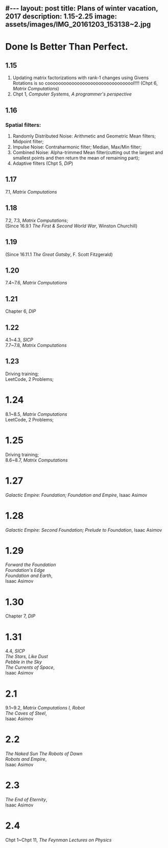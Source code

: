 
#---
layout: post
title: Plans of winter vacation, 2017
description: 1.15-2.25
image: assets/images/IMG_20161203_153138~2.jpg
---
# Done Is Better Than Perfect.

## 1.15  
1. Updating matrix factorizations with rank-1 changes using Givens Rotations is so cooooooooooooooooooooooooooooooool!!!! (Chpt 6, *Matrix Computations*)  
2. Chpt 1, *Computer Systems, A programmer's perspective*

## 1.16  
### Spatial filters:  
1. Randomly Distributed Noise: Arithmetic and Geometric Mean filters; Midpoint filter;  
2. Impulse Noise: Contraharmonic filter; Median, Max/Min filter;   
3. Combined Noise: Alpha-trimmed Mean filter(cutting out the largest and smallest points and then return the mean of remaining part);  
4. Adaptive filters (Chpt 5, *DIP*)  

## 1.17  
7.1, *Matrix Computations*  

## 1.18  
7.2, 7.3, *Matrix Computations*;  
(Since 16.9.1 *The First & Second World War*, Winston Churchill)  

## 1.19  
(Since 16.11.1 *The Great Gatsby*, F. Scott Fitzgerald)  

## 1.20  
7.4~7.6, *Matrix Computations*  

## 1.21  
Chapter 6, *DIP*  

## 1.22  
4.1~4.3, *SICP*  
7.7~7.8, *Matrix Computations*  

## 1.23  
Driving training;  
LeetCode, 2 Problems;  

# 1.24
8.1~8.5, *Matrix Computations*  
LeetCode, 2 Problems;

# 1.25
Driving training;  
8.6~8.7, *Matrix Computations*  

# 1.27
*Galactic Empire: Foundation; Foundation and Empire*, Isaac Asimov

# 1.28
*Galactic Empire: Second Foundation; Prelude to Foundation*, Isaac Asimov

# 1.29
*Forward the Foundation*   
*Foundation's Edge*   
*Foundation and Earth*,  
Isaac Asimov

# 1.30
Chapter 7, *DIP*

# 1.31
4.4, *SICP*  
*The Stars, Like Dust*  
*Pebble in the Sky*  
*The Currents of Space*,  
Isaac Asimov

# 2.1
9.1~9.2, *Matrix Computations*
*I, Robot*  
*The Caves of Steel*,  
Isaac Asimov

# 2.2
*The Naked Sun*
*The Robots of Dawn*   
*Robots and Empire*,  
Isaac Asimov

# 2.3
*The End of Eternity*,  
Isaac Asimov

# 2.4
Chpt 1~Chpt 11, *The Feynman Lectures on Physics*
